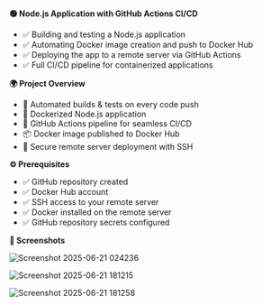 **🟢 Node.js Application with GitHub Actions CI/CD**
- ✅ Building and testing a Node.js application
- ✅ Automating Docker image creation and push to Docker Hub
- ✅ Deploying the app to a remote server via GitHub Actions
- ✅ Full CI/CD pipeline for containerized applications


**🌍 Project Overview**
- 🚀 Automated builds & tests on every code push
- 🐳 Dockerized Node.js application
- 🤖 GitHub Actions pipeline for seamless CI/CD
- 📦 Docker image published to Docker Hub
- 🔐 Secure remote server deployment with SSH


**⚙️ Prerequisites**
- ✅ GitHub repository created
- ✅ Docker Hub account
- ✅ SSH access to your remote server
- ✅ Docker installed on the remote server
- ✅ GitHub repository secrets configured

**🎨 Screenshots**

![Screenshot 2025-06-21 024236](https://github.com/user-attachments/assets/c1069129-910b-46b1-95bc-93f7d8044074)

![Screenshot 2025-06-21 181215](https://github.com/user-attachments/assets/bed4a45a-864a-450d-a9f6-a396aa65a900)

![Screenshot 2025-06-21 181258](https://github.com/user-attachments/assets/a5f99402-eac3-4a31-8e1e-10240433412e)

